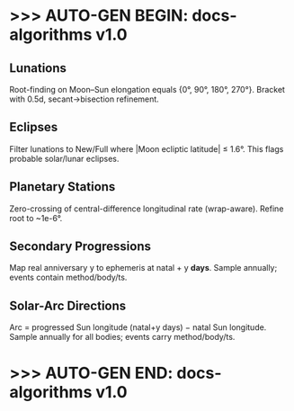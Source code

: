 # >>> AUTO-GEN BEGIN: docs-algorithms v1.0
## Lunations
Root-finding on Moon–Sun elongation equals {0°, 90°, 180°, 270°}. Bracket with 0.5d, secant→bisection refinement.

## Eclipses
Filter lunations to New/Full where |Moon ecliptic latitude| ≤ 1.6°. This flags probable solar/lunar eclipses.

## Planetary Stations
Zero-crossing of central-difference longitudinal rate (wrap-aware). Refine root to ~1e-6°.

## Secondary Progressions
Map real anniversary y to ephemeris at natal + y **days**. Sample annually; events contain method/body/ts.

## Solar-Arc Directions
Arc = progressed Sun longitude (natal+y days) − natal Sun longitude. Sample annually for all bodies; events carry method/body/ts.
# >>> AUTO-GEN END: docs-algorithms v1.0
